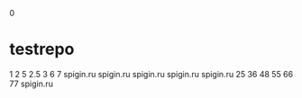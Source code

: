 0
# testrepo
1
2
5
2.5
3
6
7
spigin.ru
spigin.ru
spigin.ru
spigin.ru
spigin.ru
25
36
48
55
66
77
spigin.ru

